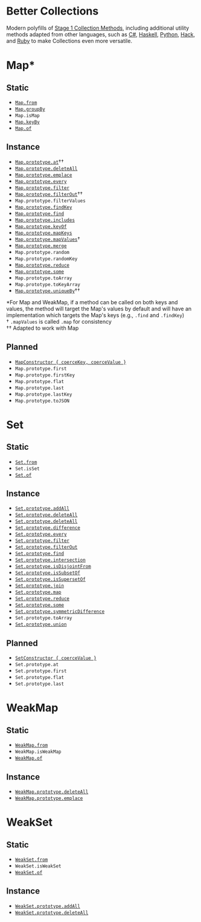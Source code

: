 # Better Collections

Modern polyfills of [Stage 1 Collection Methods](https://github.com/zloirock/core-js#new-collections-methods), including additional utility methods adapted from other languages, such as [C#](https://docs.microsoft.com/en-us/dotnet/api/system.collections.generic.hashset-1?view=net-5.0), [Haskell](http://hackage.haskell.org/package/containers-0.5.10.2/docs/Data-Set.html), [Python](https://docs.python.org/3.6/library/stdtypes.html#set), [Hack](https://docs.hhvm.com/hack/reference/class/HH.Set/), and [Ruby](https://ruby-doc.org/stdlib-2.5.0/libdoc/set/rdoc/Set.html) to make Collections even more versatile.

<!-- markdownlint-disable-next-line -->
# Map\*

## Static

- [`Map.from`](https://tc39.es/proposal-setmap-offrom/#sec-map.from)
- [`Map.groupBy`](https://tc39.es/proposal-collection-methods/#Map.groupBy)
- `Map.isMap`
- [`Map.keyBy`](https://tc39.es/proposal-collection-methods/#Map.keyBy)
- [`Map.of`](https://tc39.es/proposal-setmap-offrom/#sec-map.of)
  
## Instance

- [`Map.prototype.at`](https://tc39.es/proposal-relative-indexing-method/)††
- [`Map.prototype.deleteAll`](https://tc39.es/proposal-collection-methods/#Map.prototype.deleteAll)
- [`Map.prototype.emplace`](https://tc39.es/proposal-upsert/#sec-map.prototype.emplace)
- [`Map.prototype.every`](https://tc39.es/proposal-collection-methods/#Map.prototype.every)
- [`Map.prototype.filter`](https://tc39.es/proposal-collection-methods/#Map.prototype.filter)
- [`Map.prototype.filterOut`](https://github.com/tc39/proposal-array-filtering)††
- `Map.prototype.filterValues`
- [`Map.prototype.findKey`](https://tc39.es/proposal-collection-methods/#Map.prototype.findKey)
- [`Map.prototype.find`](https://tc39.es/proposal-collection-methods/#Map.prototype.find)
- [`Map.prototype.includes`](https://tc39.es/proposal-collection-methods/#Map.prototype.includes)
- [`Map.prototype.keyOf`](https://tc39.es/proposal-collection-methods/#Map.prototype.keyOf)
- [`Map.prototype.mapKeys`](https://tc39.es/proposal-collection-methods/#Map.prototype.mapKeys)
- [`Map.prototype.mapValues`](https://tc39.es/proposal-collection-methods/#Map.prototype.mapValues)†
- [`Map.prototype.merge`](https://tc39.es/proposal-collection-methods/#Map.prototype.merge)
- `Map.prototype.random`
- `Map.prototype.randomKey`
- [`Map.prototype.reduce`](https://tc39.es/proposal-collection-methods/#Map.prototype.reduce)
- [`Map.prototype.some`](https://tc39.es/proposal-collection-methods/#Map.prototype.some)
- `Map.prototype.toArray`
- `Map.prototype.toKeyArray`
- [`Map.prototype.uniqueBy`](https://github.com/tc39/proposal-array-unique)††

\*For Map and WeakMap, if a method can be called on both keys and values, the method will target the Map's values by default and will have an implementation which targets the Map's keys (e.g., `.find` and `.findKey`)  
† `.mapValues` is called `.map` for consistency  
†† Adapted to work with Map

## Planned

- [`MapConstructor { coerceKey, coerceValue }`](https://tc39.es/proposal-collection-normalization/)
- `Map.prototype.first`
- `Map.prototype.firstKey`
- `Map.prototype.flat`
- `Map.prototype.last`
- `Map.prototype.lastKey`
- `Map.prototype.toJSON`

<!-- markdownlint-disable-next-line -->
# Set

<!-- markdownlint-disable-next-line -->
## Static

- [`Set.from`](https://tc39.es/proposal-setmap-offrom/#sec-set.from)
- `Set.isSet`
- [`Set.of`](https://tc39.es/proposal-setmap-offrom/#sec-set.of)

<!-- markdownlint-disable-next-line -->
## Instance

- [`Set.prototype.addAll`](https://tc39.es/proposal-collection-methods/#Set.prototype.addAll)
- [`Set.prototype.deleteAll`](https://tc39.es/proposal-collection-methods/#Set.prototype.deleteAll)
- [`Set.prototype.deleteAll`](https://tc39.es/proposal-collection-methods/#Set.prototype.deleteAll)
- [`Set.prototype.difference`](https://tc39.es/proposal-set-methods/#Set.prototype.difference)
- [`Set.prototype.every`](https://tc39.es/proposal-collection-methods/#Set.prototype.every)
- [`Set.prototype.filter`](https://tc39.es/proposal-collection-methods/#Set.prototype.filter)
- [`Set.prototype.filterOut`](https://github.com/tc39/proposal-array-filtering)
- [`Set.prototype.find`](https://tc39.es/proposal-collection-methods/#Set.prototype.find)
- [`Set.prototype.intersection`](https://tc39.es/proposal-set-methods/#Set.prototype.intersection)
- [`Set.prototype.isDisjointFrom`](https://tc39.es/proposal-set-methods/#Set.prototype.isDisjointFrom)
- [`Set.prototype.isSubsetOf`](https://tc39.es/proposal-set-methods/#Set.prototype.isSubsetOf)
- [`Set.prototype.isSupersetOf`](https://tc39.es/proposal-set-methods/#Set.prototype.isSupersetOf)
- [`Set.prototype.join`](https://tc39.es/proposal-collection-methods/#Set.prototype.join)
- [`Set.prototype.map`](https://tc39.es/proposal-collection-methods/#Set.prototype.map)
- [`Set.prototype.reduce`](https://tc39.es/proposal-collection-methods/#Set.prototype.reduce)
- [`Set.prototype.some`](https://tc39.es/proposal-collection-methods/#Set.prototype.some)
- [`Set.prototype.symmetricDifference`](https://tc39.es/proposal-set-methods/#Set.prototype.symmetricDifference)
- `Set.prototype.toArray`
- [`Set.prototype.union`](https://tc39.es/proposal-set-methods/#Set.prototype.union)

<!-- markdownlint-disable-next-line -->
## Planned

- [`SetConstructor { coerceValue }`](https://tc39.es/proposal-collection-normalization/)
- `Set.prototype.at`
- `Set.prototype.first`
- `Set.prototype.flat`
- `Set.prototype.last`
  
<!-- markdownlint-disable-next-line -->
# WeakMap

<!-- markdownlint-disable-next-line -->
## Static

- [`WeakMap.from`](https://tc39.es/proposal-setmap-offrom/#sec-weakmap.from)
- `WeakMap.isWeakMap`
- [`WeakMap.of`](https://tc39.es/proposal-setmap-offrom/#sec-weakmap.of)

<!-- markdownlint-disable-next-line -->
## Instance

- [`WeakMap.prototype.deleteAll`](https://tc39.es/proposal-collection-methods/#WeakMap.prototype.deleteAll)
- [`WeakMap.prototype.emplace`](https://tc39.es/proposal-upsert/#sec-weakmap.prototype.emplace)

<!-- markdownlint-disable-next-line -->
# WeakSet
<!-- markdownlint-disable-next-line -->
## Static

- [`WeakSet.from`](https://tc39.es/proposal-setmap-offrom/#sec-weakset.from)
- `WeakSet.isWeakSet`
- [`WeakSet.of`](https://tc39.es/proposal-setmap-offrom/#sec-weakset.of)

<!-- markdownlint-disable-next-line -->
## Instance

- [`WeakSet.prototype.addAll`](https://tc39.es/proposal-collection-methods/#WeakSet.prototype.addAll)
- [`WeakSet.prototype.deleteAll`](https://tc39.es/proposal-collection-methods/#WeakSet.prototype.deleteAll)
